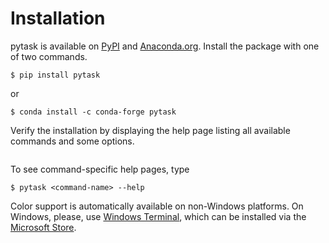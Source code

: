 # Installation

<!-- Keep in sync with README.md -->

pytask is available on [PyPI](https://pypi.org/project/pytask) and
[Anaconda.org](https://anaconda.org/conda-forge/pytask). Install the package with one of
two commands.

```console
$ pip install pytask
```

or

```console
$ conda install -c conda-forge pytask
```

<!-- END: Keep in sync with README.md -->

Verify the installation by displaying the help page listing all available commands and
some options.

```{include} ../_static/md/help-page.md
```

To see command-specific help pages, type

```console
$ pytask <command-name> --help
```

Color support is automatically available on non-Windows platforms. On Windows, please,
use [Windows Terminal](https://github.com/microsoft/terminal), which can be installed
via the [Microsoft Store](https://aka.ms/terminal).
